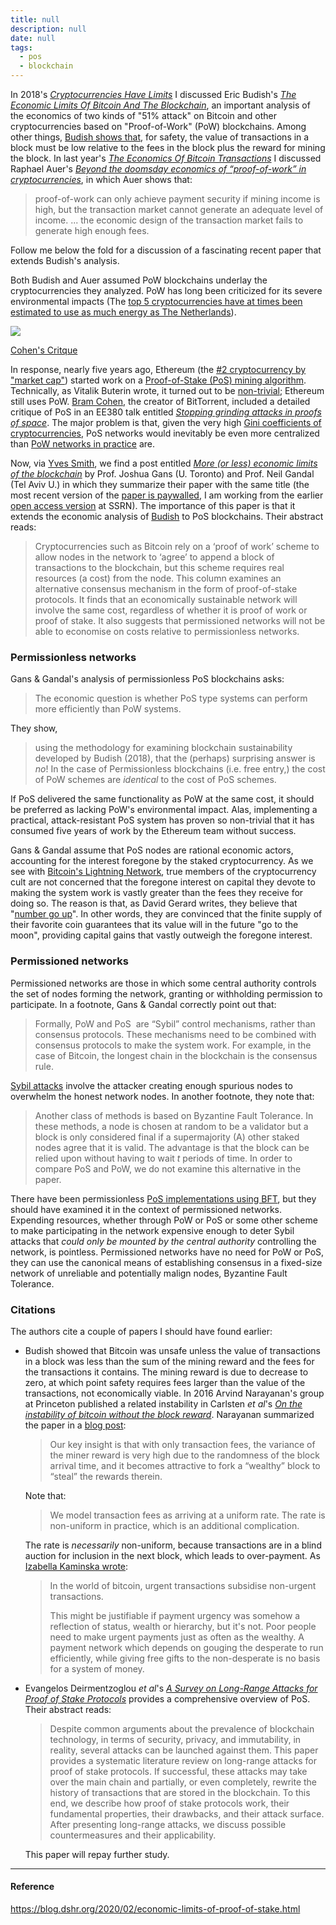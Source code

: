 ```yaml
---
title: null
description: null
date: null
tags:
  - pos
  - blockchain
---
```


In 2018's [_Cryptocurrencies Have Limits_](https://blog.dshr.org/2018/06/cryptocurrencies-have-limits.html) I discussed Eric Budish's [_The Economic Limits Of Bitcoin And The Blockchain_](http://www.nber.org/papers/w24717), an important analysis of the economics of two kinds of "51% attack" on Bitcoin and other cryptocurrencies based on "Proof-of-Work" (PoW) blockchains. Among other things, [Budish shows that](https://blog.dshr.org/2018/06/cryptocurrencies-have-limits.html), for safety, the value of transactions in a block must be low relative to the fees in the block plus the reward for mining the block. In last year's [_The Economics Of Bitcoin Transactions_](https://blog.dshr.org/2019/02/the-economics-of-bitcoin-transactions.html) I discussed Raphael Auer's [_Beyond the doomsday economics of “proof-of-work” in cryptocurrencies_](https://www.bis.org/publ/work765.pdf), in which Auer shows that:

> proof-of-work can only achieve payment security if mining income is high, but the transaction market cannot generate an adequate level of income. ... the economic design of the transaction market fails to generate high enough fees.

Follow me below the fold for a discussion of a fascinating recent paper that extends Budish's analysis.

Both Budish and Auer assumed PoW blockchains underlay the cryptocurrencies they analyzed. PoW has long been criticized for its severe environmental impacts (The [top 5 cryptocurrencies have at times been estimated to use as much energy as The Netherlands](https://www.ofnumbers.com/2018/08/26/how-much-electricity-is-consumed-by-bitcoin-bitcoin-cash-ethereum-litecoin-and-monero/)).

[![](https://1.bp.blogspot.com/-VWEbak0sYBA/WqBFYPy0yeI/AAAAAAAAES0/56dL6YIGr78f_vf5L7qE0TUCPKOhQklyACPcBGAYYCw/s200/Cohen-6.png)](https://1.bp.blogspot.com/-VWEbak0sYBA/WqBFYPy0yeI/AAAAAAAAES0/56dL6YIGr78f_vf5L7qE0TUCPKOhQklyACPcBGAYYCw/s1600/Cohen-6.png)

[Cohen's Critque](https://blog.dshr.org/2018/03/proofs-of-space.html)

In response, nearly five years ago, Ethereum (the [#2 cryptocurrency by "market cap"](https://coinmarketcap.com/)) started work on a [Proof-of-Stake (PoS) mining algorithm](https://blog.ethereum.org/2014/01/15/slasher-a-punitive-proof-of-stake-algorithm/). Technically, as Vitalik Buterin wrote, it turned out to be [non-trivial](https://blog.ethereum.org/2014/10/03/slasher-ghost-developments-proof-stake/); Ethereum still uses PoW. [Bram Cohen](https://en.wikipedia.org/wiki/Bram_Cohen), the creator of BitTorrent, included a detailed critique of PoS in an EE380 talk entitled [_Stopping grinding attacks in proofs of space_](https://www.youtube.com/watch?v=2Zlcgt8FVz4). The major problem is that, given the very high [Gini coefficients of cryptocurrencies](https://blog.dshr.org/2018/10/gini-coefficients-of-cryptocurrencies.html), PoS networks would inevitably be even more centralized than [PoW networks in practice](https://blog.dshr.org/2014/10/economies-of-scale-in-peer-to-peer.htmlhttps://blog.dshr.org/2014/10/economies-of-scale-in-peer-to-peer.html) are.

Now, via [Yves Smith](https://www.nakedcapitalism.com/2020/02/more-or-less-economic-limits-of-the-blockchain.html), we find a post entitled [_More (or less) economic limits of the blockchain_](https://voxeu.org/article/more-or-less-economic-limits-blockchain) by Prof. Joshua Gans (U. Toronto) and Prof. Neil Gandal (Tel Aviv U.) in which they summarize their paper with the same title (the most recent version of the [paper is paywalled](https://cepr.org/active/publications/discussion_papers/dp.php?dpno=14154), I am working from the earlier [open access version](https://dx.doi.org/10.2139/ssrn.3494434) at SSRN). The importance of this paper is that it extends the economic analysis of [Budish](http://www.nber.org/papers/w24717) to PoS blockchains. Their abstract reads:

> Cryptocurrencies such as Bitcoin rely on a ‘proof of work’ scheme to allow nodes in the network to ‘agree’ to append a block of transactions to the blockchain, but this scheme requires real resources (a cost) from the node. This column examines an alternative consensus mechanism in the form of proof-of-stake protocols. It finds that an economically sustainable network will involve the same cost, regardless of whether it is proof of work or proof of stake. It also suggests that permissioned networks will not be able to economise on costs relative to permissionless networks.

### Permissionless networks

Gans & Gandal's analysis of permissionless PoS blockchains asks:

> The economic question is whether PoS type systems can perform more efficiently than PoW systems.

They show,

> using the methodology for examining blockchain sustainability developed by Budish (2018), that the (perhaps) surprising answer is _no_! In the case of Permissionless blockchains (i.e. free entry,) the cost of PoW schemes are _identical_ to the cost of PoS schemes.

If PoS delivered the same functionality as PoW at the same cost, it should be preferred as lacking PoW's environmental impact. Alas, implementing a practical, attack-resistant PoS system has proven so non-trivial that it has consumed five years of work by the Ethereum team without success.

Gans & Gandal assume that PoS nodes are rational economic actors, accounting for the interest foregone by the staked cryptocurrency. As we see with [Bitcoin's Lightning Network](https://blog.dshr.org/2020/01/bitcoins-lightning-network.html), true members of the cryptocurrency cult are not concerned that the foregone interest on capital they devote to making the system work is vastly greater than the fees they receive for doing so. The reason is that, as David Gerard writes, they believe that "[number go up](https://davidgerard.co.uk/blockchain/2019/05/27/the-origin-of-number-go-up-in-bitcoin-culture/)". In other words, they are convinced that the finite supply of their favorite coin guarantees that its value will in the future "go to the moon", providing capital gains that vastly outweigh the foregone interest.

### Permissioned networks

Permissioned networks are those in which some central authority controls the set of nodes forming the network, granting or withholding permission to participate. In a footnote, Gans & Gandal correctly point out that:

> Formally, PoW and PoS  are “Sybil” control mechanisms, rather than consensus protocols. These mechanisms need to be combined with consensus protocols to make the system work. For example, in the case of Bitcoin, the longest chain in the blockchain is the consensus rule.

[Sybil attacks](https://en.wikipedia.org/wiki/Sybil_attack) involve the attacker creating enough spurious nodes to overwhelm the honest network nodes. In another footnote, they note that:

> Another class of methods is based on Byzantine Fault Tolerance. In these methods, a node is chosen at random to be a validator but a block is only considered final if a supermajority (A) other staked nodes agree that it is valid. The advantage is that the block can be relied upon without having to wait _t_ periods of time. In order to compare PoS and PoW, we do not examine this alternative in the paper.

There have been permissionless [PoS implementations using BFT](https://cdn.relayto.com/media/files/LPgoWO18TCeMIggJVakt_tendermint.pdf), but they should have examined it in the context of permissioned networks. Expending resources, whether through PoW or PoS or some other scheme to make participating in the network expensive enough to deter Sybil attacks that _could only be mounted by the central authority_ controlling the network, is pointless. Permissioned networks have no need for PoW or PoS, they can use the canonical means of establishing consensus in a fixed-size network of unreliable and potentially malign nodes, Byzantine Fault Tolerance.

### Citations

The authors cite a couple of papers I should have found earlier:

- Budish showed that Bitcoin was unsafe unless the value of transactions in a block was less than the sum of the mining reward and the fees for the transactions it contains. The mining reward is due to decrease to zero, at which point safety requires fees larger than the value of the transactions, not economically viable. In 2016 Arvind Narayanan's group at Princeton published a related instability in Carlsten _et al_'s [_On the instability of bitcoin without the block reward_](http://randomwalker.info/publications/mining_CCS.pdf). Narayanan summarized the paper in a [blog post](https://freedom-to-tinker.com/2016/10/21/bitcoin-is-unstable-without-the-block-reward/):

  > Our key insight is that with only transaction fees, the variance of the miner reward is very high due to the randomness of the block arrival time, and it becomes attractive to fork a “wealthy” block to “steal” the rewards therein.

  Note that:

  > We model transaction fees as arriving at a uniform rate. The rate is non-uniform in practice, which is an additional complication.

  The rate is _necessarily_ non-uniform, because transactions are in a blind auction for inclusion in the next block, which leads to over-payment. As [Izabella Kaminska wrote](https://ftalphaville.ft.com/2019/01/23/1548238967000/BIS-trolls-bitcoin/):

  > In the world of bitcoin, urgent transactions subsidise non-urgent transactions.
  >
  > This might be justifiable if payment urgency was somehow a reflection of status, wealth or hierarchy, but it's not. Poor people need to make urgent payments just as often as the wealthy. A payment network which depends on gouging the desperate to run efficiently, while giving free gifts to the non-desperate is no basis for a system of money.

- Evangelos Deirmentzoglou _et al_'s [_A Survey on Long-Range Attacks for Proof of Stake Protocols_](https://doi.org/10.1109/ACCESS.2019.2901858) provides a comprehensive overview of PoS. Their abstract reads:

  > Despite common arguments about the prevalence of blockchain technology, in terms of security, privacy, and immutability, in reality, several attacks can be launched against them. This paper provides a systematic literature review on long-range attacks for proof of stake protocols. If successful, these attacks may take over the main chain and partially, or even completely, rewrite the history of transactions that are stored in the blockchain. To this end, we describe how proof of stake protocols work, their fundamental properties, their drawbacks, and their attack surface. After presenting long-range attacks, we discuss possible countermeasures and their applicability.

  This paper will repay further study.

---

#### Reference

https://blog.dshr.org/2020/02/economic-limits-of-proof-of-stake.html
